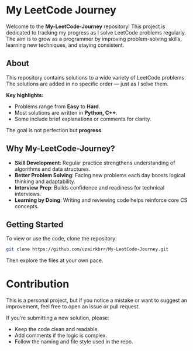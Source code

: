 # My LeetCode Journey

Welcome to the **My-LeetCode-Journey** repository! This project is dedicated to tracking my progress as I solve LeetCode problems regularly. The aim is to grow as a programmer by improving problem-solving skills, learning new techniques, and staying consistent.

## About

This repository contains solutions to a wide variety of LeetCode problems. The solutions are added in no specific order — just as I solve them.

**Key highlights:**

- Problems range from **Easy** to **Hard**.
- Most solutions are written in **Python, C++**.
- Some include brief explanations or comments for clarity.

The goal is not perfection but **progress**.

## Why My-LeetCode-Journey?

- **Skill Development**: Regular practice strengthens understanding of algorithms and data structures. 
- **Better Problem Solving**: Facing new problems each day boosts logical thinking and adaptability.
- **Interview Prep**: Builds confidence and readiness for technical interviews.
- **Learning by Doing**: Writing and reviewing code helps reinforce core CS concepts.

## Getting Started

To view or use the code, clone the repository:

```bash
git clone https://github.com/uzairkbrr/My-LeetCode-Journey.git
```
Then explore the files at your own pace.

# Contribution
This is a personal project, but if you notice a mistake or want to suggest an improvement, feel free to open an issue or pull request.

If you’re submitting a new solution, please:

- Keep the code clean and readable.
- Add comments if the logic is complex.
- Follow the naming and file style used in the repo.
